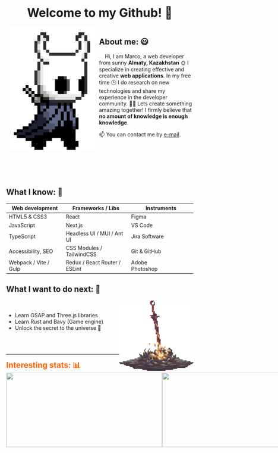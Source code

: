 <h1 align="center" style="font-size: 32px; margin: 0">Welcome to my Github! 👋</h1>
<br />
<img align="left" src="https://github.com/MarcoSKB/MarcoSKB/blob/main/assets/hollor_knight.gif?raw=true" width="250"/>
<h2>About me: 😃</h2>

&nbsp;&nbsp;&nbsp;&nbsp;Hi, I am Marco, a web developer from sunny **Almaty, Kazakhstan** 🌞 I specialize in creating effective and creative **web applications**. In my free time 🕒 I do research on new technologies and share my experience in the developer community. 🚀✨ Lets create something amazing together! I firmly believe that **no amount of knowledge is enough knowledge**.


<!--:star: Recent projects and skills can be found on my [portfolio website](https://marco.me/ "portfolio website."). <br />
:bookmark_tabs: For more information, please see my [resume](http://marco.me/resume.pdf "resume"). <br /> -->
:mailbox: You can contact me by [e-mail](mailto:Marco.SKB@mail.ru).

<br /><br /><br /><br /><br />

<h2>What I know: 💼 </h2>
<div align="center">

| **Web development**   	| **Frameworks / Libs**         	| **Instruments** 	|
|-----------------------	|-------------------------------	|-----------------	|
| HTML5 & CSS3          	| React                         	| Figma           	|
| JavaScript            	| Next.js                       	| VS Code         	|
| TypeScript            	| Headless UI / MUI / Ant UI    	| Jira Software   	|
| Accessibility, SEO    	| CSS Modules / TailwindCSS     	| Git & GitHub    	|
| Webpack / Vite / Gulp&nbsp;&nbsp;&nbsp;&nbsp;&nbsp;&nbsp;&nbsp;&nbsp;&nbsp;&nbsp;&nbsp;&nbsp;&nbsp;&nbsp;&nbsp;&nbsp;&nbsp;&nbsp;&nbsp;&nbsp; 	| Redux / React Router / ESLint&nbsp;&nbsp;&nbsp;&nbsp;&nbsp;&nbsp;&nbsp;&nbsp;&nbsp;&nbsp;&nbsp;&nbsp;&nbsp;&nbsp;&nbsp;&nbsp;&nbsp;&nbsp;&nbsp;&nbsp; 	| Adobe Photoshop&nbsp;&nbsp;&nbsp;&nbsp;&nbsp;&nbsp;&nbsp;&nbsp;&nbsp;&nbsp;&nbsp;&nbsp;&nbsp;&nbsp;&nbsp;&nbsp;&nbsp;&nbsp;&nbsp;&nbsp; 	|

</div>

<h2>What I want to do next: 🤔</h2>
<img align="right" src="https://raw.githubusercontent.com/MarcoSKB/MarcoSKB/main/assets/bonefire.gif" width="200"/>

<br />
  
- Learn GSAP and Three.js libraries
- Learn Rust and Bavy (Game engine)
- Unlock the secret to the universe 🤭
  
<br /><br />
  
***

<h2 style="margin: 0; color: #fc6203">Interesting stats: 📊</h2>
<div style="display: flex; flex-direction: row;">
<picture><source width="420" height="200" srcset="https://github-readme-stats.vercel.app/api?username=MarcoSKB&show_icons=true&theme=dark&title_color=539BF5&rank_icon=github" media="(prefers-color-scheme: dark)"/><source width="420" height="200" srcset="https://github-readme-stats.vercel.app/api?username=MarcoSKB&show_icons=true&title_color=539BF5&rank_icon=github" media="(prefers-color-scheme: light), (prefers-color-scheme: no-preference)"/><img width="420" height="200" src="https://github-readme-stats.vercel.app/api?username=MarcoSKB&show_icons=true&title_color=539BF5&rank_icon=github" />
</picture>
<picture><source width="400" height="200" srcset="https://github-readme-stats.vercel.app/api/top-langs/?username=MarcoSKB&layout=compact&theme=dark&title_color=539BF5&langs_count=8&card_width=320&border_radius=2.5" media="(prefers-color-scheme: dark)"/><source width="420" height="200" srcset="https://github-readme-stats.vercel.app/api/top-langs/?username=MarcoSKB&layout=compact&title_color=539BF5&border_radius=2.5" media="(prefers-color-scheme: light), (prefers-color-scheme: no-preference)"/><img width="420" height="200" src="https://github-readme-stats.vercel.app/api/top-langs/?username=MarcoSKB&layout=compact&title_color=539BF5&border_radius=2.5" />
</picture>
</div>
